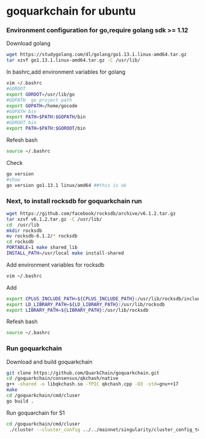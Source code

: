 # goquarkchain for ubuntu
### Environment configuration for go,require golang sdk >= 1.12
Download golang
```bash
wget https://studygolang.com/dl/golang/go1.13.1.linux-amd64.tar.gz
tar xzvf go1.13.1.linux-amd64.tar.gz -C /usr/lib/
```
In bashrc,add environment variables for golang
```bash
vim ~/.bashrc
#GOROOT
export GOROOT=/usr/lib/go
#GOPATH  go project path
export GOPATH=/home/gocode
#GOPATH bin
export PATH=$PATH:$GOPATH/bin
#GOROOT bin
export PATH=$PATH:$GOROOT/bin
```
Refesh bash
```bash
source ~/.bashrc
```

Check 
```bash
go version
#show
go version go1.13.1 linux/amd64 ##this is ok
```
### Next, to install rocksdb for goquarkchain run
```bash
wget https://github.com/facebook/rocksdb/archive/v6.1.2.tar.gz
tar xzvf v6.1.2.tar.gz -C /usr/lib/
cd  /usr/lib
mkdir rocksdb
mv rocksdb-6.1.2/* rocksdb
cd rocksdb
PORTABLE=1 make shared_lib
INSTALL_PATH=/usr/local make install-shared
```
Add environment variables for rocksdb
```bash
vim ~/.bashrc
```
Add
```bash
export CPLUS_INCLUDE_PATH=${CPLUS_INCLUDE_PATH}:/usr/lib/rocksdb/include
export LD_LIBRARY_PATH=${LD_LIBRARY_PATH}:/usr/lib/rocksdb
export LIBRARY_PATH=${LIBRARY_PATH}:/usr/lib/rocksdb
```
Refesh bash 
```bash
source ~/.bashrc
```
### Run goquarkchain
Download and build goquarkchain
```bash
git clone https://github.com/QuarkChain/goquarkchain.git
cd /goquarkchain/consensus/qkchash/native
g++ -shared -o libqkchash.so -fPIC qkchash.cpp -O3 -std=gnu++17
make
cd /goquarkchain/cmd/cluser
go build .
```
Run goquarchain for S1 
```bash
cd /goquarkchain/cmd/cluser
 ./cluster --cluster_config ../../mainnet/singularity/cluster_config_template.json --service S1 
```


